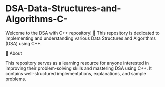 # DSA-Data-Structures-and-Algorithms-C-
Welcome to the DSA with C++ repository! 🚀 This repository is dedicated to implementing and understanding various Data Structures and Algorithms (DSA) using C++.

📌 About

This repository serves as a learning resource for anyone interested in improving their problem-solving skills and mastering DSA using C++. It contains well-structured implementations, explanations, and sample problems.
